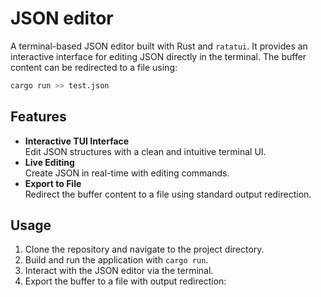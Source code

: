 # JSON editor
A terminal-based JSON editor built with Rust and `ratatui`. It provides an interactive interface for editing JSON directly in the terminal. The buffer content can be redirected to a file using:

```sh
cargo run >> test.json
```

## Features

- **Interactive TUI Interface**  
  Edit JSON structures with a clean and intuitive terminal UI.
- **Live Editing**  
  Create JSON in real-time with editing commands.
- **Export to File**  
  Redirect the buffer content to a file using standard output redirection.

## Usage

1. Clone the repository and navigate to the project directory.
2. Build and run the application with `cargo run`.
3. Interact with the JSON editor via the terminal.
4. Export the buffer to a file with output redirection:

